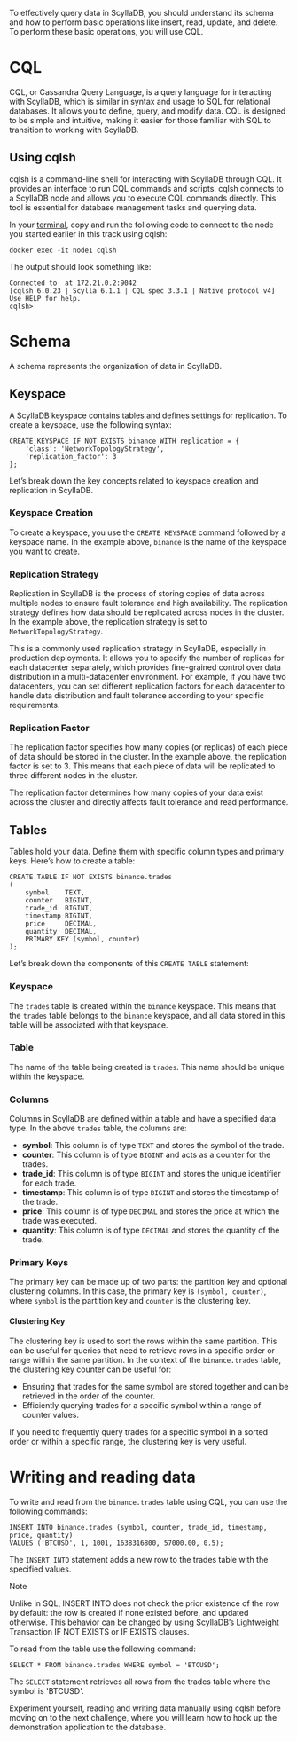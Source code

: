 To effectively query data in ScyllaDB, you should understand its schema and how to perform basic operations like insert, read, update, and delete. To perform these basic operations, you will use CQL.

CQL
===
CQL, or Cassandra Query Language, is a query language for interacting with ScyllaDB, which is similar in syntax and usage to SQL for relational databases. It allows you to define, query, and modify data. CQL is designed to be simple and intuitive, making it easier for those familiar with SQL to transition to working with ScyllaDB.

## Using cqlsh
cqlsh is a command-line shell for interacting with ScyllaDB through CQL. It provides an interface to run CQL commands and scripts. cqlsh connects to a ScyllaDB node and allows you to execute CQL commands directly. This tool is essential for database management tasks and querying data.

In your [terminal](tab-0), copy and run the following code to connect to the node you started earlier in this track using cqlsh:

```run
docker exec -it node1 cqlsh
```

The output should look something like:

```
Connected to  at 172.21.0.2:9042
[cqlsh 6.0.23 | Scylla 6.1.1 | CQL spec 3.3.1 | Native protocol v4]
Use HELP for help.
cqlsh>
```

Schema
===
A schema represents the organization of data in ScyllaDB.

## Keyspace
A ScyllaDB keyspace contains tables and defines settings for replication. To create a keyspace, use the following syntax:

```run
CREATE KEYSPACE IF NOT EXISTS binance WITH replication = {
    'class': 'NetworkTopologyStrategy',
    'replication_factor': 3
};
```

Let’s break down the key concepts related to keyspace creation and replication in ScyllaDB.

### Keyspace Creation
To create a keyspace, you use the `CREATE KEYSPACE` command followed by a keyspace name. In the example above, `binance` is the name of the keyspace you want to create.

### Replication Strategy
Replication in ScyllaDB is the process of storing copies of data across multiple nodes to ensure fault tolerance and high availability. The replication strategy defines how data should be replicated across nodes in the cluster. In the example above, the replication strategy is set to `NetworkTopologyStrategy`.

This is a commonly used replication strategy in ScyllaDB, especially in production deployments. It allows you to specify the number of replicas for each datacenter separately, which provides fine-grained control over data distribution in a multi-datacenter environment. For example, if you have two datacenters, you can set different replication factors for each datacenter to handle data distribution and fault tolerance according to your specific requirements.

### Replication Factor
The replication factor specifies how many copies (or replicas) of each piece of data should be stored in the cluster. In the example above, the replication factor is set to 3. This means that each piece of data will be replicated to three different nodes in the cluster.

The replication factor determines how many copies of your data exist across the cluster and directly affects fault tolerance and read performance.

## Tables
Tables hold your data. Define them with specific column types and primary keys. Here’s how to create a table:

```run
CREATE TABLE IF NOT EXISTS binance.trades
(
    symbol    TEXT,
    counter   BIGINT,
    trade_id  BIGINT,
    timestamp BIGINT,
    price     DECIMAL,
    quantity  DECIMAL,
    PRIMARY KEY (symbol, counter)
);
```
Let’s break down the components of this `CREATE TABLE` statement:

### Keyspace
The `trades` table is created within the `binance` keyspace. This means that the `trades` table belongs to the `binance` keyspace, and all data stored in this table will be associated with that keyspace.

### Table
The name of the table being created is `trades`. This name should be unique within the keyspace.

### Columns
Columns in ScyllaDB are defined within a table and have a specified data type. In the above `trades` table, the columns are:

- **symbol**: This column is of type `TEXT` and stores the symbol of the trade.
- **counter**: This column is of type `BIGINT` and acts as a counter for the trades.
- **trade_id**: This column is of type `BIGINT` and stores the unique identifier for each trade.
- **timestamp**: This column is of type `BIGINT` and stores the timestamp of the trade.
- **price**: This column is of type `DECIMAL` and stores the price at which the trade was executed.
- **quantity**: This column is of type `DECIMAL` and stores the quantity of the trade.

### Primary Keys
The primary key can be made up of two parts: the partition key and optional clustering columns.
In this case, the primary key is `(symbol, counter)`, where `symbol` is the partition key and `counter` is the clustering key.

#### Clustering Key
The clustering key is used to sort the rows within the same partition. This can be useful for queries that need to retrieve rows in a specific order or range within the same partition. In the context of the `binance.trades` table, the clustering key counter can be useful for:
- Ensuring that trades for the same symbol are stored together and can be retrieved in the order of the counter.
- Efficiently querying trades for a specific symbol within a range of counter values.

If you need to frequently query trades for a specific symbol in a sorted order or within a specific range, the clustering key is very useful.

Writing and reading data
===
To write and read from the `binance.trades` table using CQL, you can use the following commands:

```run
INSERT INTO binance.trades (symbol, counter, trade_id, timestamp, price, quantity)
VALUES ('BTCUSD', 1, 1001, 1638316800, 57000.00, 0.5);
```
The `INSERT INTO` statement adds a new row to the trades table with the specified values.

> [!NOTE]
> Unlike in SQL, INSERT INTO does not check the prior existence of the row by default: the row is created if none existed before, and updated otherwise. This behavior can be changed by using ScyllaDB’s Lightweight Transaction IF NOT EXISTS or IF EXISTS clauses.

To read from the table use the following command:

```run
SELECT * FROM binance.trades WHERE symbol = 'BTCUSD';
```
The `SELECT` statement retrieves all rows from the trades table where the symbol is 'BTCUSD'.

Experiment yourself, reading and writing data manually using cqlsh before moving on to the next challenge, where you will learn how to hook up the demonstration application to the database.
